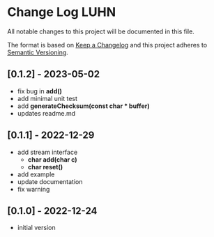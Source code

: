 # Change Log LUHN

All notable changes to this project will be documented in this file.

The format is based on [Keep a Changelog](http://keepachangelog.com/)
and this project adheres to [Semantic Versioning](http://semver.org/).


## [0.1.2] - 2023-05-02
- fix bug in **add()**
- add minimal unit test
- add **generateChecksum(const char \* buffer)**
- updates readme.md


## [0.1.1] - 2022-12-29
- add stream interface
  - **char add(char c)**
  - **char reset()**
- add example
- update documentation
- fix warning

## [0.1.0] - 2022-12-24
- initial version
